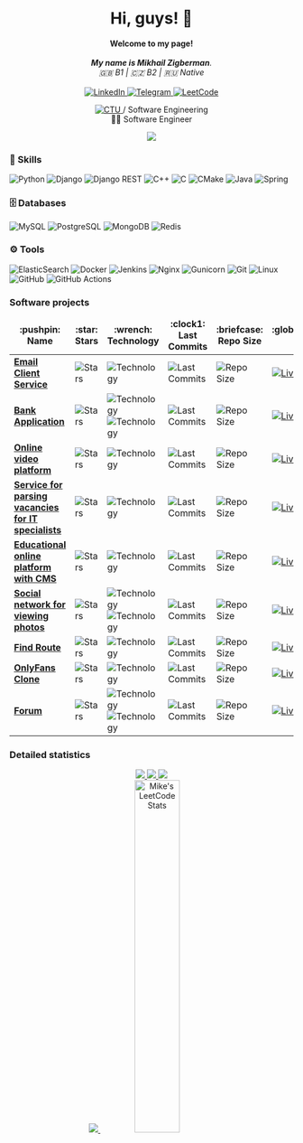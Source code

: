 <h1 align="center">Hi, guys! 👋 </h1>
    <!-- <img src="https://github.com/wervlad/wervlad/assets/24524555/766d336d-b87d-44ba-807c-c51de2bc6b4d" width="28px" alt="👋"> -->

<p align="center">
    <b>Welcome to my page!</b><br><br>
    <i>
        <strong>My name is Mikhail Zigberman</strong>.<br>
        🇬🇧 B1 | 🇨🇿 B2 | 🇷🇺 Native<br>
    </i><br>
    <a href="https://www.linkedin.com/in/mzigberman/">
        <img src="https://img.shields.io/badge/LinkedIn-blue?style=flat-square&logo=linkedin" alt="LinkedIn">
    </a>
    <a href="https://t.me/mikezigberman">
        <img src="https://img.shields.io/badge/Telegram-blue?style=flat-square&logo=telegram" alt="Telegram">
    </a>
    <a href="https://leetcode.com/mikezigberman/">
        <img src="https://img.shields.io/badge/LeetCode-blue?style=flat-square&logo=LeetCode" alt="LeetCode">
    </a>
</p>

<p align="center">
  <a href="https://fit.cvut.cz/en">
        <img src="https://img.shields.io/badge/-Czech_Technical%20University-informational" alt="CTU">
    </a>
  / Software Engineering
  <br>
  🧑‍💻 Software Engineer
</p>

<p align="center">
  <a href="https://github.com/mikezigberman">
    <img src="https://komarev.com/ghpvc/?username=mikezigberman&color=blue&style=flat)" />
  </a>
</p>

### 🔧 Skills

![Python](https://img.shields.io/badge/Python-black?style=for-the-badge&logo=python&logoColor=blue)
![Django](https://img.shields.io/badge/Django-092E20?style=for-the-badge&logo=django&logoColor=green)
![Django REST](https://img.shields.io/badge/django%20rest-ff1709?style=for-the-badge&logo=django&logoColor=white)
![C++](https://img.shields.io/badge/C%2B%2B-00599C?style=for-the-badge&logo=c%2B%2B&logoColor=white)
![C](https://img.shields.io/badge/C-00599C?style=for-the-badge&logo=c&logoColor=white)
![CMake](https://img.shields.io/badge/CMake-%23008FBA.svg?style=for-the-badge&logo=cmake&logoColor=white)
![Java](https://img.shields.io/badge/Java-D00000?style=for-the-badge&logo=openjdk&logoColor=white)
![Spring](https://img.shields.io/badge/spring-%236DB33F.svg?style=for-the-badge&logo=spring&logoColor=white)

### 🗄️ Databases

![MySQL](https://img.shields.io/badge/mysql-%2300f.svg?style=for-the-badge&logo=mysql&logoColor=white)
![PostgreSQL](https://img.shields.io/badge/postgresql-%23316192.svg?style=for-the-badge&logo=postgresql&logoColor=white)
![MongoDB](https://img.shields.io/badge/MongoDB-%234ea94b.svg?style=for-the-badge&logo=mongodb&logoColor=white)
![Redis](https://img.shields.io/badge/redis-CC0000.svg?&style=for-the-badge&logo=redis&logoColor=white)

### ⚙️ Tools

![ElasticSearch](https://img.shields.io/badge/-ElasticSearch-005571?style=for-the-badge&logo=elasticsearch)
![Docker](https://img.shields.io/badge/Docker-2CA5E0?style=for-the-badge&logo=docker&logoColor=white)
![Jenkins](https://img.shields.io/badge/jenkins-%232C5263.svg?style=for-the-badge&logo=jenkins&logoColor=white)
![Nginx](https://img.shields.io/badge/nginx-%23009639.svg?style=for-the-badge&logo=nginx&logoColor=white)
![Gunicorn](https://img.shields.io/badge/gunicorn-%298729.svg?style=for-the-badge&logo=gunicorn&logoColor=white)
![Git](https://img.shields.io/badge/git-%23F05033.svg?style=for-the-badge&logo=git&logoColor=white)
![Linux](https://img.shields.io/badge/Linux-FCC624?style=for-the-badge&logo=linux&logoColor=black)
![GitHub](https://img.shields.io/badge/github-%23121011.svg?style=for-the-badge&logo=github&logoColor=white)
![GitHub Actions](https://img.shields.io/badge/github%20actions-%232671E5.svg?style=for-the-badge&logo=githubactions&logoColor=white)

<!-- ### 🏆 Awards: 
* Best 'Programming technology' section presentation award 'Congress of Young Scientists' :clock130: 2021
* Prize-winner in Software Engineering student olympiad 'Ya-Professional' :clock130: 2021, 2022
* Prize-winner in Mathematics school olympiad 'Phystech' :clock130: 2019, 2020
* Honored graduate of Samsung IT School :clock130: 2016 -->

<!-- ### 🖼️ Certificates: 
* Best 'Programming technology' section presentation award 'Congress of Young Scientists' :clock130: 2021
* Prize-winner in Software Engineering student olympiad 'Ya-Professional' :clock130: 2021, 2022
* Prize-winner in Mathematics school olympiad 'Phystech' :clock130: 2019, 2020
* Honored graduate of Samsung IT School :clock130: 2016 -->

### Software projects

<table>
    <thead align="center">
        <tr border: none;>
            <td>
                <b>:pushpin: Name</b>
            </td>
            <td>
                <b>:star: Stars</b>
            </td>
            <td>
                <b>:wrench: Technology</b>
            </td>
            <td>
                <b>:clock1: Last Commits</b>
            </td>
            <td>
                <b>:briefcase: Repo Size</b>
            </td>
            <td>
                <b>:globe_with_meridians: Live Link</b>
            </td>
        </tr>
    </thead>
    <tbody>
        <tr>
            <td>
                <a href="https://github.com/mikezigberman/sw_pjv"> 
                    <b>Email Client Service</b>
                </a>
            </td>
            <td>
                <img alt="Stars" src="https://img.shields.io/github/stars/mikezigberman/sw_pjv"/>
            </td>
            <td>
                <img alt="Technology" src="https://img.shields.io/badge/-Java-D00000"/>
            </td>
            <td>
                <img alt="Last Commits" src="https://img.shields.io/github/last-commit/mikezigberman/sw_pjv"/>
            </td>
            <td>
                <img alt="Repo Size" src="https://img.shields.io/github/repo-size/mikezigberman/sw_pjv"/>
            </td>
            <td>
                <a href="https://mikezigberman.github.io/sw_pjv/">
                    <img alt="Live Link" src="https://img.shields.io/website?down_color=lightgrey&down_message=offline&up_color=blue&up_message=online&url=https%3A%2F%2Fmikezigberman.github.io/sw_pjv"/>
                </a>
            </td>
        </tr>
        <tr>
            <td>
                <a href="https://github.com/mikezigberman/sw_eja"> 
                    <b>Bank Application</b>
                </a>
            </td>
            <td>
                <img alt="Stars" src="https://img.shields.io/github/stars/mikezigberman/sw_eja"/>
            </td>
            <td>
                <img alt="Technology" src="https://img.shields.io/badge/-Java-D00000"/>
                <img alt="Technology" src="https://img.shields.io/badge/-Javascript-yellow"/>
            </td>
            <td>
                <img alt="Last Commits" src="https://img.shields.io/github/last-commit/mikezigberman/sw_eja"/>
            </td>
            <td>
                <img alt="Repo Size" src="https://img.shields.io/github/repo-size/mikezigberman/sw_eja"/>
            </td>
            <td>
                <a href="https://mikezigberman.github.io/sw_eja/">
                    <img alt="Live Link" src="https://img.shields.io/website?down_color=lightgrey&down_message=offline&up_color=blue&up_message=online&url=https%3A%2F%2Fmikezigberman.github.io/sw_eja"/>
                </a>
            </td>
        </tr>
        <tr>
            <td>
                <a href="https://github.com/mikezigberman/sw_tjv"> 
                    <b>Online video platform</b>
                </a>
            </td>
            <td>
                <img alt="Stars" src="https://img.shields.io/github/stars/mikezigberman/sw_tjv"/>
            </td>
            <td>
                <img alt="Technology" src="https://img.shields.io/badge/-Java-D00000"/>
            </td>
            <td>
                <img alt="Last Commits" src="https://img.shields.io/github/last-commit/mikezigberman/sw_tjv"/>
            </td>
            <td>
                <img alt="Repo Size" src="https://img.shields.io/github/repo-size/mikezigberman/sw_tjv"/>
            </td>
            <td>
                <a href="https://mikezigberman.github.io/sw_tjv/">
                    <img alt="Live Link" src="https://img.shields.io/website?down_color=lightgrey&down_message=offline&up_color=blue&up_message=online&url=https%3A%2F%2Fmikezigberman.github.io/sw_tjv"/>
                </a>
            </td>
        </tr>
        <tr>
            <td>
                <a href="https://github.com/mikezigberman/sw_dbs"> 
                    <b>Service for parsing vacancies for IT specialists</b>
                </a>
            </td>
            <td>
                <img alt="Stars" src="https://img.shields.io/github/stars/mikezigberman/sw_dbs"/>
            </td>
            <td>
                <img alt="Technology" src="https://img.shields.io/badge/-PostgreSQL-0000F5"/>
            </td>
            <td>
                <img alt="Last Commits" src="https://img.shields.io/github/last-commit/mikezigberman/sw_dbs"/>
            </td>
            <td>
                <img alt="Repo Size" src="https://img.shields.io/github/repo-size/mikezigberman/sw_dbs"/>
            </td>
            <td>
                <a href="https://mikezigberman.github.io/sw_dbs/">
                    <img alt="Live Link" src="https://img.shields.io/website?down_color=lightgrey&down_message=offline&up_color=blue&up_message=online&url=https%3A%2F%2Fmikezigberman.github.io/sw_dbs"/>
                </a>
            </td>
        </tr>
        <tr>
            <td>
                <a href="https://github.com/mikezigberman/educational_online_platform"> 
                    <b>Educational online platform with CMS</b>
                </a>
            </td>
            <td>
                <img alt="Stars" src="https://img.shields.io/github/stars/mikezigberman/educational_online_platform"/>
            </td>
            <td>
                <img alt="Technology" src="https://img.shields.io/badge/-Python-blue"/>
            </td>
            <td>
                <img alt="Last Commits" src="https://img.shields.io/github/last-commit/mikezigberman/educational_online_platform"/>
            </td>
            <td>
                <img alt="Repo Size" src="https://img.shields.io/github/repo-size/mikezigberman/educational_online_platform"/>
            </td>
            <td>
                <a href="https://mikezigberman.github.io/educational_online_platform/">
                    <img alt="Live Link" src="https://img.shields.io/website?down_color=lightgrey&down_message=offline&up_color=blue&up_message=online&url=https%3A%2F%2Fmikezigberman.github.io/educational_online_platform"/>
                </a>
            </td>
        </tr>
        <tr>
            <td>
                <a href="https://github.com/mikezigberman/social_network"> 
                    <b>Social network for viewing photos</b>
                </a>
            </td>
            <td>
                <img alt="Stars" src="https://img.shields.io/github/stars/mikezigberman/social_network"/>
            </td>
            <td>
                <img alt="Technology" src="https://img.shields.io/badge/-Python-blue"/>
                <img alt="Technology" src="https://img.shields.io/badge/-Javascript-yellow"/>
            </td>
            <td>
                <img alt="Last Commits" src="https://img.shields.io/github/last-commit/mikezigberman/social_network"/>
            </td>
            <td>
                <img alt="Repo Size" src="https://img.shields.io/github/repo-size/mikezigberman/social_network"/>
            </td>
            <td>
                <a href="https://mikezigberman.github.io/social_network/">
                    <img alt="Live Link" src="https://img.shields.io/website?down_color=lightgrey&down_message=offline&up_color=blue&up_message=online&url=https%3A%2F%2Fmikezigberman.github.io/social_network"/>
                </a>
            </td>
        </tr>
        <tr>
            <td>
                <a href="https://github.com/mikezigberman/building_and_planning_routes"> 
                    <b>Find Route</b>
                </a>
            </td>
            <td>
                <img alt="Stars" src="https://img.shields.io/github/stars/mikezigberman/building_and_planning_routes"/>
            </td>
            <td>
                <img alt="Technology" src="https://img.shields.io/badge/-Python-blue"/>
            </td>
            <td>
                <img alt="Last Commits" src="https://img.shields.io/github/last-commit/mikezigberman/building_and_planning_routes"/>
            </td>
            <td>
                <img alt="Repo Size" src="https://img.shields.io/github/repo-size/mikezigberman/building_and_planning_routes"/>
            </td>
            <td>
                <a href="https://mikezigberman.github.io/building_and_planning_routes/">
                    <img alt="Live Link" src="https://img.shields.io/website?down_color=lightgrey&down_message=offline&up_color=blue&up_message=online&url=https%3A%2F%2Fmikezigberman.github.io/building_and_planning_routes"/>
                </a>
            </td>
        </tr>
        <tr>
            <td>
                <a href="https://github.com/mikezigberman/onlyfansclone"> 
                    <b>OnlyFans Clone</b>
                </a>
            </td>
            <td>
                <img alt="Stars" src="https://img.shields.io/github/stars/mikezigberman/onlyfansclone"/>
            </td>
            <td>
                <img alt="Technology" src="https://img.shields.io/badge/-Python-blue"/>
            </td>
            <td>
                <img alt="Last Commits" src="https://img.shields.io/github/last-commit/mikezigberman/onlyfansclone"/>
            </td>
            <td>
                <img alt="Repo Size" src="https://img.shields.io/github/repo-size/mikezigberman/onlyfansclone"/>
            </td>
            <td>
                <a href="https://mikezigberman.github.io/onlyfansclone/">
                    <img alt="Live Link" src="https://img.shields.io/website?down_color=lightgrey&down_message=offline&up_color=blue&up_message=online&url=https%3A%2F%2Fmikezigberman.github.io/onlyfansclone"/>
                </a>
            </td>
        </tr>
        <tr>
            <td>
                <a href="https://github.com/mikezigberman/forumforgamersdjango"> 
                    <b>Forum</b>
                </a>
            </td>
            <td>
                <img alt="Stars" src="https://img.shields.io/github/stars/mikezigberman/forumforgamersdjango"/>
            </td>
            <td>
                <img alt="Technology" src="https://img.shields.io/badge/-Python-blue"/>
                <img alt="Technology" src="https://img.shields.io/badge/-Javascript-yellow"/>
            </td>
            <td>
                <img alt="Last Commits" src="https://img.shields.io/github/last-commit/mikezigberman/forumforgamersdjango"/>
            </td>
            <td>
                <img alt="Repo Size" src="https://img.shields.io/github/repo-size/mikezigberman/forumforgamersdjango"/>
            </td>
            <td>
                <a href="https://mikezigberman.github.io/forumforgamersdjango/">
                    <img alt="Live Link" src="https://img.shields.io/website?down_color=lightgrey&down_message=offline&up_color=blue&up_message=online&url=https%3A%2F%2Fmikezigberman.github.io/forumforgamersdjango"/>
                </a>
            </td>
        </tr>
    </tbody>
</table>
             
### Detailed statistics
<p align="center">
    <a href="https://github.com/mikezigberman">
        <img src="http://github-profile-summary-cards.vercel.app/api/cards/profile-details?username=mikezigberman&theme=dark" />
    </a>
    <a href="https://github.com/mikezigberman">
        <img src="https://github-readme-streak-stats.herokuapp.com/?user=mikezigberman&hide_border=true&card_width=338&theme=dark"/>
    </a>
    <a href="https://github.com/mikezigberman">
        <img src="http://github-profile-summary-cards.vercel.app/api/cards/stats?username=mikezigberman&theme=dark" />
    </a>
    <br>
    <a href="https://github.com/mikezigberman/github-readme-stats">
        <img src="https://github-readme-stats.vercel.app/api/top-langs/?username=mikezigberman&layout=compact&theme=dark&hide_border=true&card_width=338"/>
    </a>
    <a>
        <img src="https://stats.justsong.cn/api/leetcode/?username=mikezigberman&theme=dark2&card_width=338" alt="Mike's LeetCode Stats" width="40%"/>
    </a>
</p>
<br>
